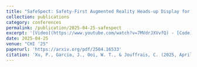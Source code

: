 ```yaml
---
title: "SafeSpect: Safety-First Augmented Reality Heads-up Display for Drone Inspections"
collection: publications
category: conferences
permalink: /publication/2025-04-25-safespect
excerpt: '[Video](https://www.youtube.com/watch?v=7MVdrJXVvfQ) - [Code](https://github.com/PepperXu/drone-safety-sim)'
date: 2025-04-25
venue: "CHI '25"
paperurl: 'https://arxiv.org/pdf/2504.16533'
citation: 'Xu, P., Garcia, J., Ooi, W. T., & Jouffrais, C. (2025, April). SafeSpect: Safety-First Augmented Reality Heads-up Display for Drone Inspections. In <i>Proceedings of the 2025 CHI Conference on Human Factors in Computing Systems</i> (pp. 1-17).'
---
```



